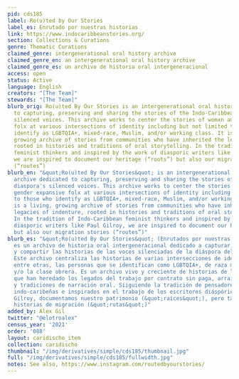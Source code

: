 ```yaml
---
pid: cds185
label: Ro(u)ted by Our Stories
label_es: Enrutado por nuestras historias
link: https://www.indocaribbeanstories.org/
section: Collections & Curations
genre: Thematic Curations
claimed_genre: intergenerational oral history archive
claimed_genre_en: an intergenerational oral history archive
claimed_genre_es: un archivo de historia oral intergeneracional
access: open
status: Active
language: English
creators: "[The Team]"
stewards: "[The Team]"
blurb_orig: Ro(u)ted By Our Stories is an intergenerational oral history archive dedicated
  to capturing, preserving and sharing the stories of the Indo-Caribbean diaspora's
  silenced voices. This archive works to center the stories of womxn and gender expansive
  folx at various intersections of identity including but not limited to those who
  identify as LGBTQIA+, mixed-race, Muslim, and/or working class. It is a living,
  growing archive of stories from communities who have inherited the legacies of indenture,
  rooted in histories and traditions of oral storytelling. In the tradition of Indo-Caribbean
  feminist thinkers and inspired by the work of diasporic writers like Paul Gilroy,
  we are inspired to document our heritage (“roots”) but also our migration stories
  (“routes”)
blurb_en: "&quot;Ro(u)ted By Our Stories&quot; is an intergenerational oral history
  archive dedicated to capturing, preserving and sharing the stories of the Indo-Caribbean
  diaspora's silenced voices. This archive works to center the stories of womxn and
  gender expansive folx at various intersections of identity including but not limited
  to those who identify as LGBTQIA+, mixed-race, Muslim, and/or working class. It
  is a living, growing archive of stories from communities who have inherited the
  legacies of indenture, rooted in histories and traditions of oral storytelling.
  In the tradition of Indo-Caribbean feminist thinkers and inspired by the work of
  diasporic writers like Paul Gilroy, we are inspired to document our heritage (“roots”)
  but also our migration stories (“routes”)"
blurb_es: "&quot;Ro(u)ted By Our Stories&quot; (Enrutados por nuestras historias)
  es un archivo de historia oral intergeneracional dedicado a capturar, preservar
  y compartir las historias de las voces silenciadas de la diáspora del Indo-Caribe.
  Este archivo centraliza las historias de varias intersecciones de identidad, incluidas,
  entre otras, las personas que se identifican como LGBTQIA+, de raza mixta, los musulmanes
  y/o la clase obrera. Es un archivo vivo y creciente de historias de las comunidades
  que han heredado los legados del trabajo por contrato sin paga, arraigados en historias
  y tradiciones de narración oral. Siiguiendo la tradición de pensadores feministas
  indo-caribeñas e inspirados en el trabajo de los escritores diáspóricos como Paul
  Gilroy, documentamos nuestro patrimonio (&quot;raíces&quot;), pero también nuestras
  historias de migración (&quot;rutas&quot;)"
added_by: Alex Gil
twitter: "@elotroalex"
census_year: '2021'
order: '088'
layout: caridischo_item
collection: caridischo
thumbnail: "/img/derivatives/simple/cds185/thumbnail.jpg"
full: "/img/derivatives/simple/cds185/fullwidth.jpg"
notes: See also, https://www.instagram.com/routedbyourstories/
---
```

